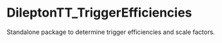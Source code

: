 # DileptonTT_TriggerEfficiencies
Standalone package to determine trigger efficiencies and scale factors.
